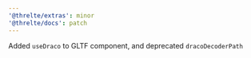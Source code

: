 ```yaml
---
'@threlte/extras': minor
'@threlte/docs': patch
---
```


Added `useDraco` to GLTF component, and deprecated `dracoDecoderPath`
